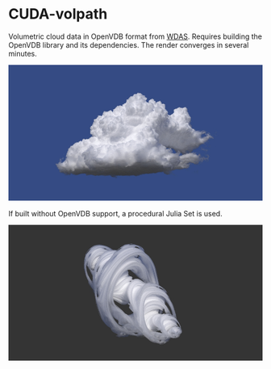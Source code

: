 # CUDA-volpath

Volumetric cloud data in OpenVDB format from [WDAS](https://www.disneyanimation.com/data-sets/). Requires building the OpenVDB library and its dependencies. The render converges in several minutes.

![](1.jpg)

If built without OpenVDB support, a procedural Julia Set is used.

![](2.jpg)
